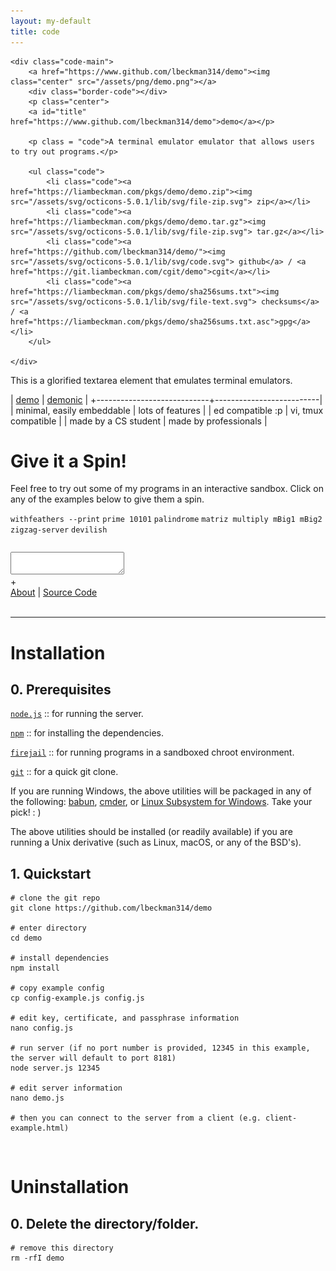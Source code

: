 ```yaml
---
layout: my-default
title: code
---
```


<div class="container">

    <div class="code-main">
        <a href="https://www.github.com/lbeckman314/demo"><img class="center" src="/assets/png/demo.png"></a>
        <div class="border-code"></div>
        <p class="center">
        <a id="title" href="https://www.github.com/lbeckman314/demo">demo</a></p>

        <p class = "code">A terminal emulator emulator that allows users to try out programs.</p>

        <ul class="code">
            <li class="code"><a href="https://liambeckman.com/pkgs/demo/demo.zip"><img src="/assets/svg/octicons-5.0.1/lib/svg/file-zip.svg"> zip</a></li>
            <li class="code"><a href="https://liambeckman.com/pkgs/demo/demo.tar.gz"><img src="/assets/svg/octicons-5.0.1/lib/svg/file-zip.svg"> tar.gz</a></li>
            <li class="code"><a href="https://github.com/lbeckman314/demo/"><img src="/assets/svg/octicons-5.0.1/lib/svg/code.svg"> github</a> / <a href="https://git.liambeckman.com/cgit/demo">cgit</a></li>
            <li class="code"><a href="https://liambeckman.com/pkgs/demo/sha256sums.txt"><img src="/assets/svg/octicons-5.0.1/lib/svg/file-text.svg"> checksums</a> / <a href="https://liambeckman.com/pkgs/demo/sha256sums.txt.asc">gpg</a></li>
        </ul>

    </div>


</div>

This is a glorified textarea element that emulates terminal emulators.

| [demo](/code/demo)         | [demonic](/code/demonic) |
+----------------------------+--------------------------|
| minimal, easily embeddable | lots of features         |
| ed compatible :p           | vi, tmux compatible      |
| made by a CS student       | made by professionals    |

# Give it a Spin!

Feel free to try out some of my programs in an interactive sandbox. Click on any of the examples below to give them a spin.

<div class="demo-examples-container">
    <code class="demo-examples">withfeathers --print</code>
    <code class="demo-examples">prime 10101</code>
    <code class="demo-examples">palindrome</code>
    <code class="demo-examples">matriz multiply mBig1 mBig2</code>
    <code class="demo-examples">zigzag-server</code>
    <code class="demo-examples">devilish</code>
</div>

<pre id="info"></pre>
<div id="terminal">
    <textarea class="terminals"></textarea>
</div>
<script src="/assets/js/demo.js"></script>
<script type="text/javascript">MYLIBRARY.init(["prime 10101"]);</script>

<div id="button-container">
    <span id="duplicate-terminal">+</span>
    <div class="what-is-this">
        <a href="/code/demo">About</a>
        |
        <a href="https://github.com/lbeckman314/demo">Source Code</a>
    </div>
</div>

<br />
<hr />

# Installation

<h2 class="code">0. Prerequisites</h2>

[`node.js`](https://nodejs.org/en/) :: for running the server.

[`npm`](https://www.npmjs.com/) :: for installing the dependencies.

[`firejail`](https://firejail.wordpress.com/) :: for running programs in a sandboxed chroot environment.

[`git`](https://git-scm.com/) :: for a quick git clone.

If you are running Windows, the above utilities will be packaged in any of the following: [babun](https://babun.github.io/), [cmder](http://cmder.net/), or [Linux Subsystem for Windows](https://docs.microsoft.com/en-us/windows/wsl/install-win10). Take your pick! : )

The above utilities should be installed (or readily available) if you are running a Unix derivative (such as Linux, macOS, or any of the BSD's).

<h2 class="code">1. Quickstart</h2>

```shell
# clone the git repo
git clone https://github.com/lbeckman314/demo

# enter directory
cd demo

# install dependencies
npm install

# copy example config
cp config-example.js config.js

# edit key, certificate, and passphrase information
nano config.js

# run server (if no port number is provided, 12345 in this example, the server will default to port 8181)
node server.js 12345

# edit server information
nano demo.js

# then you can connect to the server from a client (e.g. client-example.html) 
```

<br />

# Uninstallation

<h2 class="code">0. Delete the directory/folder.</h2>

```shell
# remove this directory
rm -rfI demo
```
